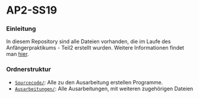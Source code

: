 # AP2-SS19
### Einleitung
In diesem Repository sind alle Dateien vorhanden, die im Laufe des Anfängerpraktikums - Teil2 erstellt wurden.
Weitere Informationen findet man [hier](https://www.ph.tum.de/academics/org/labs/ap/ "Homepage des Praktikums").

### Ordnerstruktur
- [`Sourcecode/`](code/): Alle zu den Ausarbeitung erstellen Programme.
- [`Ausarbeitungen/`](ausarbeitungen/): Alle Ausarbeitungen, mit weiteren zugehörigen Dateien 
